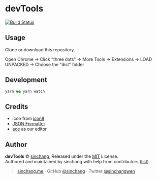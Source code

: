 # devTools

[![Build Status](https://img.shields.io/travis/sinchang/devTools.svg)](https://travis-ci.org/sinchang/devTools)

## Usage

Clone or download this repository.

Open Chrome -> Click "three dots" -> More Tools -> Extensions -> LOAD UNPACKED -> Choose the "dist" folder

## Development

```bash
yarn && yarn watch
```

## Credits

* icon from [icon8](https://icons8.com/)
* [JSON Formatter](https://github.com/callumlocke/json-formatter)
* [ace](https://github.com/ajaxorg/ace) as our editor

## Author

**devTools** © [sinchang](https://github.com/sinchang), Released under the [MIT](./LICENSE) License.<br>
Authored and maintained by sinchang with help from contributors ([list](https://github.com/sinchang/devTools/contributors)).

> [sinchang.me](https://sinchang.me) · GitHub [@sinchang](https://github.com/sinchang) · Twitter [@sinchangwen](https://twitter.com/sinchangwen)
